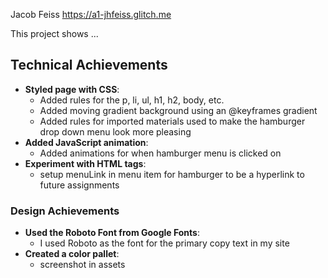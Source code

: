 
Jacob Feiss
https://a1-jhfeiss.glitch.me


This project shows ...

## Technical Achievements
- **Styled page with CSS**:
    - Added rules for the p, li, ul, h1, h2, body, etc.
    - Added moving gradient background using an @keyframes gradient
    - Added rules for imported materials used to make the hamburger drop down menu look more pleasing
- **Added JavaScript animation**:
    - Added animations for when hamburger menu is clicked on
- **Experiment with HTML tags**:
    - setup menuLink in menu item for hamburger to be a hyperlink to future assignments

### Design Achievements
- **Used the Roboto Font from Google Fonts**: 
    - I used Roboto as the font for the primary copy text in my site
- **Created a color pallet**:
    - screenshot in assets


